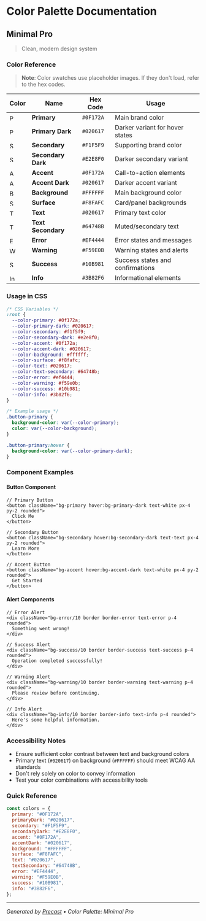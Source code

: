 # Color Palette Documentation

## Minimal Pro

> Clean, modern design system

### Color Reference

> **Note**: Color swatches use placeholder images. If they don't load, refer to the hex codes.

| Color                                                                                                    | Name               | Hex Code  | Usage                            |
| -------------------------------------------------------------------------------------------------------- | ------------------ | --------- | -------------------------------- |
| <img src="https://via.placeholder.com/15/0F172A/0F172A.png" alt="Primary" width="15" height="15">        | **Primary**        | `#0F172A` | Main brand color                 |
| <img src="https://via.placeholder.com/15/020617/020617.png" alt="Primary Dark" width="15" height="15">   | **Primary Dark**   | `#020617` | Darker variant for hover states  |
| <img src="https://via.placeholder.com/15/F1F5F9/F1F5F9.png" alt="Secondary" width="15" height="15">      | **Secondary**      | `#F1F5F9` | Supporting brand color           |
| <img src="https://via.placeholder.com/15/E2E8F0/E2E8F0.png" alt="Secondary Dark" width="15" height="15"> | **Secondary Dark** | `#E2E8F0` | Darker secondary variant         |
| <img src="https://via.placeholder.com/15/0F172A/0F172A.png" alt="Accent" width="15" height="15">         | **Accent**         | `#0F172A` | Call-to-action elements          |
| <img src="https://via.placeholder.com/15/020617/020617.png" alt="Accent Dark" width="15" height="15">    | **Accent Dark**    | `#020617` | Darker accent variant            |
| <img src="https://via.placeholder.com/15/FFFFFF/FFFFFF.png" alt="Background" width="15" height="15">     | **Background**     | `#FFFFFF` | Main background color            |
| <img src="https://via.placeholder.com/15/F8FAFC/F8FAFC.png" alt="Surface" width="15" height="15">        | **Surface**        | `#F8FAFC` | Card/panel backgrounds           |
| <img src="https://via.placeholder.com/15/020617/020617.png" alt="Text" width="15" height="15">           | **Text**           | `#020617` | Primary text color               |
| <img src="https://via.placeholder.com/15/64748B/64748B.png" alt="Text Secondary" width="15" height="15"> | **Text Secondary** | `#64748B` | Muted/secondary text             |
| <img src="https://via.placeholder.com/15/EF4444/EF4444.png" alt="Error" width="15" height="15">          | **Error**          | `#EF4444` | Error states and messages        |
| <img src="https://via.placeholder.com/15/F59E0B/F59E0B.png" alt="Warning" width="15" height="15">        | **Warning**        | `#F59E0B` | Warning states and alerts        |
| <img src="https://via.placeholder.com/15/10B981/10B981.png" alt="Success" width="15" height="15">        | **Success**        | `#10B981` | Success states and confirmations |
| <img src="https://via.placeholder.com/15/3B82F6/3B82F6.png" alt="Info" width="15" height="15">           | **Info**           | `#3B82F6` | Informational elements           |

### Usage in CSS

```css
/* CSS Variables */
:root {
  --color-primary: #0f172a;
  --color-primary-dark: #020617;
  --color-secondary: #f1f5f9;
  --color-secondary-dark: #e2e8f0;
  --color-accent: #0f172a;
  --color-accent-dark: #020617;
  --color-background: #ffffff;
  --color-surface: #f8fafc;
  --color-text: #020617;
  --color-text-secondary: #64748b;
  --color-error: #ef4444;
  --color-warning: #f59e0b;
  --color-success: #10b981;
  --color-info: #3b82f6;
}

/* Example usage */
.button-primary {
  background-color: var(--color-primary);
  color: var(--color-background);
}

.button-primary:hover {
  background-color: var(--color-primary-dark);
}
```

### Component Examples

#### Button Component

```tsx
// Primary Button
<button className="bg-primary hover:bg-primary-dark text-white px-4 py-2 rounded">
  Click Me
</button>

// Secondary Button
<button className="bg-secondary hover:bg-secondary-dark text-text px-4 py-2 rounded">
  Learn More
</button>

// Accent Button
<button className="bg-accent hover:bg-accent-dark text-white px-4 py-2 rounded">
  Get Started
</button>
```

#### Alert Components

```tsx
// Error Alert
<div className="bg-error/10 border border-error text-error p-4 rounded">
  Something went wrong!
</div>

// Success Alert
<div className="bg-success/10 border border-success text-success p-4 rounded">
  Operation completed successfully!
</div>

// Warning Alert
<div className="bg-warning/10 border border-warning text-warning p-4 rounded">
  Please review before continuing.
</div>

// Info Alert
<div className="bg-info/10 border border-info text-info p-4 rounded">
  Here's some helpful information.
</div>
```

### Accessibility Notes

- Ensure sufficient color contrast between text and background colors
- Primary text (`#020617`) on background (`#FFFFFF`) should meet WCAG AA standards
- Don't rely solely on color to convey information
- Test your color combinations with accessibility tools

### Quick Reference

```javascript
const colors = {
  primary: "#0F172A",
  primaryDark: "#020617",
  secondary: "#F1F5F9",
  secondaryDark: "#E2E8F0",
  accent: "#0F172A",
  accentDark: "#020617",
  background: "#FFFFFF",
  surface: "#F8FAFC",
  text: "#020617",
  textSecondary: "#64748B",
  error: "#EF4444",
  warning: "#F59E0B",
  success: "#10B981",
  info: "#3B82F6",
};
```

---

_Generated by [Precast](https://precast.dev) • Color Palette: Minimal Pro_
